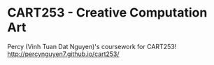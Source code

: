 # CART253 - Creative Computation Art
Percy (Vinh Tuan Dat Nguyen)'s coursework for CART253!
http://percynguyen7.github.io/cart253/
